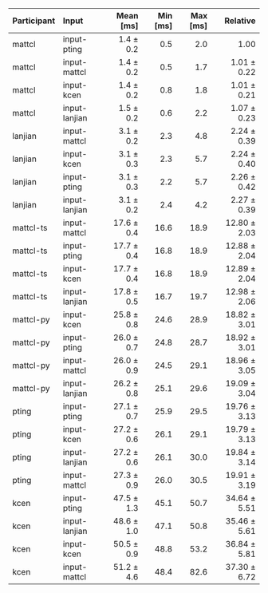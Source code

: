 | Participant | Input | Mean [ms] | Min [ms] | Max [ms] | Relative |
|:---|:---|---:|---:|---:|---:|
| mattcl | input-pting | 1.4 ± 0.2 | 0.5 | 2.0 | 1.00 |
| mattcl | input-mattcl | 1.4 ± 0.2 | 0.5 | 1.7 | 1.01 ± 0.22 |
| mattcl | input-kcen | 1.4 ± 0.2 | 0.8 | 1.8 | 1.01 ± 0.21 |
| mattcl | input-lanjian | 1.5 ± 0.2 | 0.6 | 2.2 | 1.07 ± 0.23 |
| lanjian | input-mattcl | 3.1 ± 0.2 | 2.3 | 4.8 | 2.24 ± 0.39 |
| lanjian | input-kcen | 3.1 ± 0.3 | 2.3 | 5.7 | 2.24 ± 0.40 |
| lanjian | input-pting | 3.1 ± 0.3 | 2.2 | 5.7 | 2.26 ± 0.42 |
| lanjian | input-lanjian | 3.1 ± 0.2 | 2.4 | 4.2 | 2.27 ± 0.39 |
| mattcl-ts | input-mattcl | 17.6 ± 0.4 | 16.6 | 18.9 | 12.80 ± 2.03 |
| mattcl-ts | input-pting | 17.7 ± 0.4 | 16.8 | 18.9 | 12.88 ± 2.04 |
| mattcl-ts | input-kcen | 17.7 ± 0.4 | 16.8 | 18.9 | 12.89 ± 2.04 |
| mattcl-ts | input-lanjian | 17.8 ± 0.5 | 16.7 | 19.7 | 12.98 ± 2.06 |
| mattcl-py | input-kcen | 25.8 ± 0.8 | 24.6 | 28.9 | 18.82 ± 3.01 |
| mattcl-py | input-pting | 26.0 ± 0.7 | 24.8 | 28.7 | 18.92 ± 3.01 |
| mattcl-py | input-mattcl | 26.0 ± 0.9 | 24.5 | 29.1 | 18.96 ± 3.05 |
| mattcl-py | input-lanjian | 26.2 ± 0.8 | 25.1 | 29.6 | 19.09 ± 3.04 |
| pting | input-pting | 27.1 ± 0.7 | 25.9 | 29.5 | 19.76 ± 3.13 |
| pting | input-kcen | 27.2 ± 0.6 | 26.1 | 29.1 | 19.79 ± 3.13 |
| pting | input-lanjian | 27.2 ± 0.6 | 26.1 | 30.0 | 19.84 ± 3.14 |
| pting | input-mattcl | 27.3 ± 0.9 | 26.0 | 30.5 | 19.91 ± 3.19 |
| kcen | input-pting | 47.5 ± 1.3 | 45.1 | 50.7 | 34.64 ± 5.51 |
| kcen | input-lanjian | 48.6 ± 1.0 | 47.1 | 50.8 | 35.46 ± 5.61 |
| kcen | input-kcen | 50.5 ± 0.9 | 48.8 | 53.2 | 36.84 ± 5.81 |
| kcen | input-mattcl | 51.2 ± 4.6 | 48.4 | 82.6 | 37.30 ± 6.72 |
